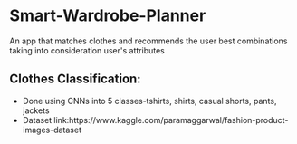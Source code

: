 # Smart-Wardrobe-Planner
An app that matches clothes and recommends the user best combinations taking into consideration user's attributes

## Clothes Classification:
<ul>
<li> Done using CNNs into 5 classes-tshirts, shirts, casual shorts, pants, jackets</li>
<li> Dataset link:https://www.kaggle.com/paramaggarwal/fashion-product-images-dataset</li>
</ul>
